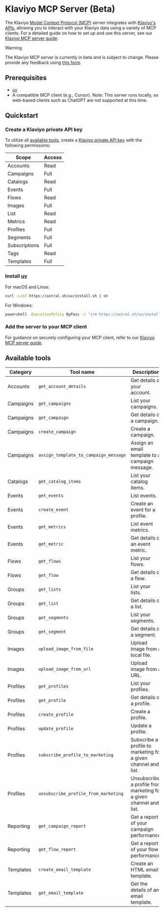 # Klaviyo MCP Server (Beta)

The Klaviyo [Model Context Protocol (MCP)](https://modelcontextprotocol.io/introduction) server integrates with [Klaviyo's APIs](https://developers.klaviyo.com/en/reference/api_overview), allowing you to interact with your Klaviyo data using a variety of MCP clients. For a detailed guide on how to set up and use this server, see our [Klaviyo MCP server guide](https://developers.klaviyo.com/en/docs/klaviyo_mcp_server).

> [!WARNING]
> The Klaviyo MCP server is currently in beta and is subject to change. Please provide any feedback using [this form](https://docs.google.com/forms/d/e/1FAIpQLSday2sqDvxfoRxjLrhROYZtxivRfHF151tcXV7o-ZYGF2SipQ/viewform?usp=header).

## Prerequisites

- [uv](https://docs.astral.sh/uv/getting-started/installation/)
- A compatible MCP client (e.g., Cursor). Note: This server runs locally, so web-based clients such as ChatGPT are not supported at this time.

## Quickstart

### Create a Klaviyo private API key<a id="create-a-klaviyo-private-key"></a>

To utilize all [available tools](#available-tools), create a [Klaviyo private API key](https://developers.klaviyo.com/en/docs/authenticate_#create-a-private-key) with the following permissions:

| Scope         | Access |
| ------------- | ------ |
| Accounts      | Read   |
| Campaigns     | Full   |
| Catalogs      | Read   |
| Events        | Full   |
| Flows         | Read   |
| Images        | Full   |
| List          | Read   |
| Metrics       | Read   |
| Profiles      | Full   |
| Segments      | Full   |
| Subscriptions | Full   |
| Tags          | Read   |
| Templates     | Full   |

### Install [uv](https://docs.astral.sh/uv/getting-started/installation/)<a id="install-uv"></a>

For macOS and Linux:

```bash
curl -LsSf https://astral.sh/uv/install.sh | sh
```

For Windows:

```bat
powershell -ExecutionPolicy ByPass -c "irm https://astral.sh/uv/install.ps1 | iex"
```

### Add the server to your MCP client<a id="add-the-server-to-your-mcp-client"></a>

For guidance on securely configuring your MCP client, refer to our [Klaviyo MCP server guide](https://developers.klaviyo.com/en/docs/klaviyo_mcp_server).

## Available tools<a id="available-tools"></a>

| Category  | Tool name                             | Description                                                        |
| --------- | ------------------------------------- | ------------------------------------------------------------------ |
| Accounts  | `get_account_details`                 | Get details of your account.                                       |
| Campaigns | `get_campaigns`                       | List your campaigns.                                               |
| Campaigns | `get_campaign`                        | Get details of a campaign.                                         |
| Campaigns | `create_campaign`                     | Create a campaign.                                                 |
| Campaigns | `assign_template_to_campaign_message` | Assign an email template to a campaign message.                    |
| Catalogs  | `get_catalog_items`                   | List your catalog items.                                           |
| Events    | `get_events`                          | List events.                                                       |
| Events    | `create_event`                        | Create an event for a profile.                                     |
| Events    | `get_metrics`                         | List event metrics.                                                |
| Events    | `get_metric`                          | Get details of an event metric.                                    |
| Flows     | `get_flows`                           | List your flows.                                                   |
| Flows     | `get_flow`                            | Get details of a flow.                                             |
| Groups    | `get_lists`                           | List your lists.                                                   |
| Groups    | `get_list`                            | Get details of a list.                                             |
| Groups    | `get_segments`                        | List your segments.                                                |
| Groups    | `get_segment`                         | Get details of a segment.                                          |
| Images    | `upload_image_from_file`              | Upload image from a local file.                                    |
| Images    | `upload_image_from_url`               | Upload image from a URL.                                           |
| Profiles  | `get_profiles`                        | List your profiles.                                                |
| Profiles  | `get_profile`                         | Get details of a profile.                                          |
| Profiles  | `create_profile`                      | Create a profile.                                                  |
| Profiles  | `update_profile`                      | Update a profile.                                                  |
| Profiles  | `subscribe_profile_to_marketing`      | Subscribe a profile to marketing for a given channel and list.     |
| Profiles  | `unsubscribe_profile_from_marketing`  | Unsubscribe a profile from marketing for a given channel and list. |
| Reporting | `get_campaign_report`                 | Get a report of your campaign performance.                         |
| Reporting | `get_flow_report`                     | Get a report of your flow performance.                             |
| Templates | `create_email_template`               | Create an HTML email template.                                     |
| Templates | `get_email_template`                  | Get the details of an email template.                              |

